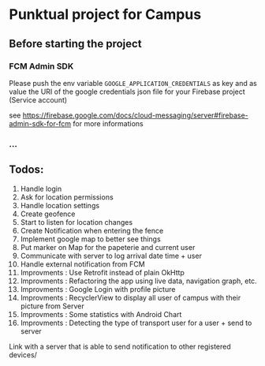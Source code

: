 # Punktual project for Campus

## Before starting the project
### FCM Admin SDK

Please push the env variable `GOOGLE_APPLICATION_CREDENTIALS` as key and as value the URI of the google credentials json file for your Firebase project (Service account)

see https://firebase.google.com/docs/cloud-messaging/server#firebase-admin-sdk-for-fcm for more informations

### ...

## Todos: 
1. Handle login
2. Ask for location permissions
3. Handle location settings
4. Create geofence
5. Start to listen for location changes
6. Create Notification when entering the fence
6. Implement google map to better see things
7. Put marker on Map for the papeterie and current user
8. Communicate with server to log arrival date time + user
9. Handle external notification from FCM
10. Improvments : Use Retrofit instead of plain OkHttp
11. Improvments : Refactoring the app using live data, navigation graph, etc.
12. Improvments : Google Login with profile picture
13. Improvments : RecyclerView to display all user of campus with their picture from Server
14. Improvments : Some statistics with Android Chart
15. Improvments : Detecting the type of transport user for a user + send to server

Link with a server that is able to send notification to other registered devices/
